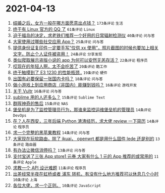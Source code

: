 # 2021-04-13

1. [结婚之后，女方一般在哪方面愿意出点钱？](https://www.v2ex.com/t/770300) `173条评论` `生活`
1. [终于有 Linux 官方的 QQ 了](https://www.v2ex.com/t/770249) `61条评论` `Linux`
1. [迫于福岛的决定，求老铁们推荐一个好用的日常辐射检测仪](https://www.v2ex.com/t/770282) `40条评论` `问与答`
1. [大家使用过哪些社交应用 App？](https://www.v2ex.com/t/770240) `25条评论` `问与答`
1. [提供身份证复印件一定要手写“仅供 xx 使用”，照片截图的时候也要加上相关文字，防止个人证件被盗用！](https://www.v2ex.com/t/770358) `24条评论` `分享发现`
1. [类似爬取展示盗版小说的 app 为何可以安然无恙存活？](https://www.v2ex.com/t/770278) `22条评论` `程序员`
1. [哎现在的年轻人啊，太不会吃苦了](https://www.v2ex.com/t/770253) `20条评论` `酷工作`
1. [终于触摸到了 E3 1230 的性能瓶颈..](https://www.v2ex.com/t/770272) `19条评论` `硬件`
1. [出国有必要保留一张国内卡吗？](https://www.v2ex.com/t/770241) `18条评论` `问与答`
1. [做小游戏上到应用商店（非国内）能赚到钱吗？](https://www.v2ex.com/t/770266) `16条评论` `游戏开发`
1. [关于 Vultr](https://www.v2ex.com/t/770252) `16条评论` `问与答`
1. [sublime 用的人还多么？](https://www.v2ex.com/t/770310) `15条评论` `Sublime Text`
1. [群晖神奇的售后](https://www.v2ex.com/t/770244) `15条评论` `NAS`
1. [堡垒机是为了监控管理员行为，那谁来监控运维堡垒机的管理员](https://www.v2ex.com/t/770369) `14条评论` `DevOps`
1. [在？人在西安，三年后端 Python 渣渣经历，求大佬 review 一下简历](https://www.v2ex.com/t/770341) `14条评论` `程序员`
1. [求一个完整的黑苹果教程](https://www.v2ex.com/t/770246) `14条评论` `问与答`
1. [大家现在玩软路由，除了 ikuai， openwrt 都是用什么固件 lede 还是别的](https://www.v2ex.com/t/770287) `13条评论` `路由器`
1. [有办法让微信消停吗？](https://www.v2ex.com/t/770239) `13条评论` `问与答`
1. [支付宝送了三张 App store1 元券 大家有什么 1 元的 App 推荐的或常用的](https://www.v2ex.com/t/770335) `11条评论` `Apple`
1. [求教一个 API 设计难题](https://www.v2ex.com/t/770265) `11条评论` `程序员`
1. [出差经常半夜在虹桥或者 浦东 转机，有没有什么地方推荐可以休息几个小时](https://www.v2ex.com/t/770366) `10条评论` `上海`
1. [各位大佬，求一个正则。](https://www.v2ex.com/t/770260) `10条评论` `JavaScript`
